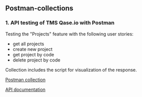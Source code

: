 ## Postman-collections

### 1. API testing of TMS Qase.io with Postman

Testing the "Projects" feature with the following user stories: 
- get all projects
- create new project
- get project by code
- delete project by code

Collection includes the script for visualization of the response.

[Postman collection](https://github.com/yulia-qaqc/Postman-collections/blob/main/Qase.io%20APi%20testing.postman_collection.json)

[API documentation](https://developers.qase.io/reference/get-projects)

